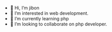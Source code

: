 - 👋 Hi, I’m jibon
- 👀 I’m interested in web development.
- 🌱 I’m currently learning php
- 💞️ I’m looking to collaborate on php developer.


<!---
jibon87/jibon87 is a ✨ special ✨ repository because its `README.md` (this file) appears on your GitHub profile.
You can click the Preview link to take a look at your changes.
--->
